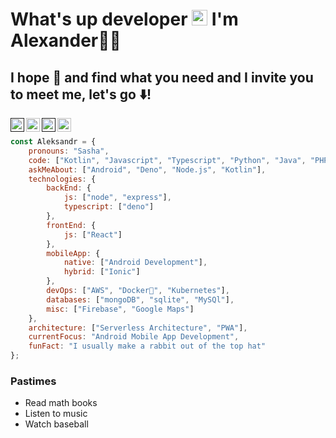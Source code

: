 # What's up developer <img src="https://media.giphy.com/media/hvRJCLFzcasrR4ia7z/giphy.gif" width="25px"> I'm Alexander👨‍💻

## I hope 💖 and find what you need and I invite you to meet me, let's go ⬇️!
<a href="">
  <img align="left" alt="Abhishek's Discord" width="22px" src="https://raw.githubusercontent.com/peterthehan/peterthehan/master/assets/discord.svg" />
</a>
<a href="https://www.linkedin.com/in/alexander-rangel-gonzález-181656184/">
  <img align="left" alt="Abhishek's LinkedIN" width="22px" src="https://raw.githubusercontent.com/peterthehan/peterthehan/master/assets/linkedin.svg" />
</a>
<a href="">
  <img align="left" alt="Abhishek's Spotify" width="22px" src="https://raw.githubusercontent.com/peterthehan/peterthehan/master/assets/spotify.svg" />
</a>
<a href="https://www.instagram.com/alexanderverst/">
  <img align="left" alt="Mehdi's Instagram" width="22px" src="https://cdn.jsdelivr.net/npm/simple-icons@v3/icons/instagram.svg" />
</a>
<br>

```javascript
const Aleksandr = {
    pronouns: "Sasha",
    code: ["Kotlin", "Javascript", "Typescript", "Python", "Java", "PHP", "C"],
    askMeAbout: ["Android", "Deno", "Node.js", "Kotlin"],
    technologies: {
        backEnd: {
            js: ["node", "express"],
            typescript: ["deno"]
        },
        frontEnd: {
            js: ["React"]
        },
        mobileApp: {
            native: ["Android Development"],
            hybrid: ["Ionic"]
        },
        devOps: ["AWS", "Docker🐳", "Kubernetes"],
        databases: ["mongoDB", "sqlite", "MySQl"],
        misc: ["Firebase", "Google Maps"]
    },
    architecture: ["Serverless Architecture", "PWA"],
    currentFocus: "Android Mobile App Development",
    funFact: "I usually make a rabbit out of the top hat"
};
```

### Pastimes
- Read math books
- Listen to music
- Watch baseball
